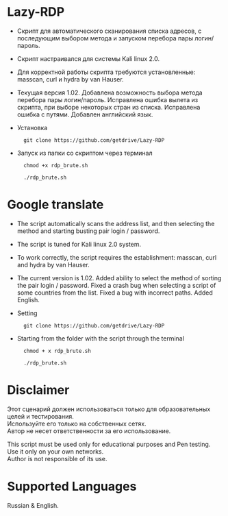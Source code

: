 # Lazy-RDP
- Скрипт для автоматического сканирования списка адресов, с последующим выбором метода и запуском перебора пары логин/пароль. <br/>

- Скрипт  настраивался для системы Kali linux 2.0. <br/>

- Для корректной работы скрипта требуются установленные: masscan, curl и hydra by van Hauser. <br/>

- Текущая версия 1.02. Добавлена возможность выбора метода перебора пары логин/пароль. Исправлена ошибка вылета из скрипта, при выборе некоторых стран из списка. Исправлена ошибка с путями. Добавлен английский язык. <br/>

- Установка <br/>

        git clone https://github.com/getdrive/Lazy-RDP

- Запуск из папки со скриптом через терминал <br/>
  
        chmod +x rdp_brute.sh

        ./rdp_brute.sh


# Google translate

- The script automatically scans the address list, and then selecting the method and starting busting pair login / password. <br/>

- The script is tuned for Kali linux 2.0 system. <br/>

- To work correctly, the script requires the establishment: masscan, curl and hydra by van Hauser.<br/>

- The current version is 1.02. Added ability to select the method of sorting the pair login / password. Fixed a crash bug when selecting a script of some countries from the list. Fixed a bug with incorrect paths. Added English. <br/>

- Setting <br/>

        git clone https://github.com/getdrive/Lazy-RDP 

- Starting from the folder with the script through the terminal <br/>

        chmod + x rdp_brute.sh

        ./rdp_brute.sh
# Disclaimer

Этот сценарий должен использоваться только для образовательных целей и тестирования.<br/>
Используйте его только на собственных сетях.<br/>
Автор не несет ответственности за его использование.<br/>

This script must be used only for educational purposes and Pen testing.<br/>
Use it only on your own networks.<br/>
Author is not responsible of its use.<br/>


# Supported Languages

 Russian & English.

